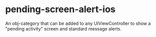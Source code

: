 # pending-screen-alert-ios
An obj-category that can be added to any UIViewController to show a "pending activity" screen and standard message alerts.
